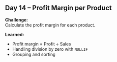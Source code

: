 ## Day 14 – Profit Margin per Product

**Challenge:**  
Calculate the profit margin for each product.

**Learned:**
- Profit margin = Profit ÷ Sales
- Handling division by zero with `NULLIF`
- Grouping and sorting
